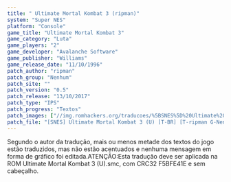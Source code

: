 ```yaml
---
title: " Ultimate Mortal Kombat 3 (ripman)"
system: "Super NES"
platform: "Console"
game_title: "Ultimate Mortal Kombat 3"
game_category: "Luta"
game_players: "2"
game_developer: "Avalanche Software"
game_publisher: "Williams"
game_release_date: "11/10/1996"
patch_author: "ripman"
patch_group: "Nenhum"
patch_site: ""
patch_version: "0.5"
patch_release: "13/10/2017"
patch_type: "IPS"
patch_progress: "Textos"
patch_images: ["//img.romhackers.org/traducoes/%5BSNES%5D%20Ultimate%20Mortal%20Kombat%203%20-%20ripman%20-%201.png","//img.romhackers.org/traducoes/%5BSNES%5D%20Ultimate%20Mortal%20Kombat%203%20-%20ripman%20-%202.png","//img.romhackers.org/traducoes/%5BSNES%5D%20Ultimate%20Mortal%20Kombat%203%20-%20ripman%20-%203.png"]
patch_file: "[SNES] Ultimate Mortal Kombat 3 (U) [T-BR] [T-ripman G-Nenhum] [V-0.5 A-2017].7z"
---
```

Segundo o autor da tradução, mais ou menos metade dos textos do jogo estão traduzidos, mas não estão acentuados e nenhuma mensagem em forma de gráfico foi editada.ATENÇÃO:Esta tradução deve ser aplicada na ROM Ultimate Mortal Kombat 3 (U).smc, com CRC32 F5BFE41E e sem cabeçalho.